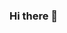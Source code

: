### Hi there 👋

<!--
**wechyu88/wechyu88** is a ✨ _special_ ✨ repository because its `README.md` (this file) appears on your GitHub profile.
![Chengyuan's github stats](https://github-readme-stats.vercel.app/api?username=wechyu88&show_icons=true&theme=radical)


Here are some ideas to get you started:

- 🔭 I’m currently working on ...
- 🌱 I’m currently learning ...
- 👯 I’m looking to collaborate on ...
- 🤔 I’m looking for help with ...
- 💬 Ask me about ...
- 📫 How to reach me: ...
- 😄 Pronouns: ...
- ⚡ Fun fact: ...
-->
